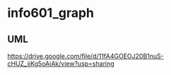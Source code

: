 # info601_graph

## UML

https://drive.google.com/file/d/11fA4GOEOJ20B1nuS-cHUZ_jjKg5oAiAk/view?usp=sharing